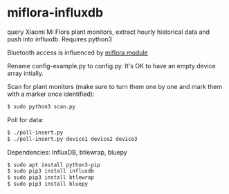 # miflora-influxdb
query Xiaomi Mi Flora plant monitors, extract hourly historical data and push into influxdb. Requires python3

Bluetooth access is influenced by [miflora module](https://github.com/open-homeautomation/miflora)

Rename config-example.py to config.py. It's OK to have an empty device array intially. 

Scan for plant monitors (make sure to turn them one by one and mark them with a marker once identified):
```sh
$ sudo python3 scan.py
```

Poll for data:
```sh
$ ./poll-insert.py
$ ./poll-insert.py device1 device2 device3
```

Dependencies: InfluxDB, btlewrap, bluepy
```sh
$ sudo apt install python3-pip
$ sudo pip3 install influxdb
$ sudo pip3 install btlewrap
$ sudo pip3 install bluepy
```

